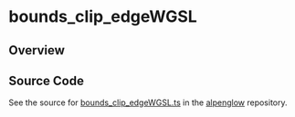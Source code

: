 # bounds_clip_edgeWGSL

## Overview





## Source Code

See the source for [bounds_clip_edgeWGSL.ts](https://github.com/phetsims/alpenglow/blob/main/js/webgpu/wgsl/clip/bounds_clip_edgeWGSL.ts) in the [alpenglow](https://github.com/phetsims/alpenglow) repository.
